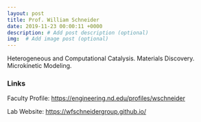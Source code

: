 ```yaml
---
layout: post
title: Prof. William Schneider
date: 2019-11-23 00:00:11 +0000
description: # Add post description (optional)
img:  # Add image post (optional)
---
```

Heterogeneous and Computational Catalysis. Materials Discovery. Microkinetic Modeling.

### Links

Faculty Profile: https://engineering.nd.edu/profiles/wschneider

Lab Website: https://wfschneidergroup.github.io/